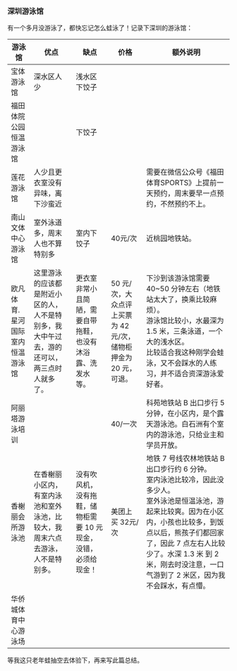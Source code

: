 ### 深圳游泳馆
有一个多月没游泳了，都快忘记怎么蛙泳了！记录下深圳的游泳馆：

游泳馆 | 优点 | 缺点 | 价格 |额外说明
---| ---| --- | --- | --
宝体游泳馆 |  深水区人少 | 浅水区下饺子 |  |
福田体院公园恒温游泳馆 |  | 下饺子  |
莲花游泳馆 |  人少且更衣室没有异味，离下沙蛮近|  |  |  需要在微信公众号《福田体育SPORTS》上提前一天预约，周末要早一点预约，不然预约不上。
南山文体中心游泳馆 | 室外泳道多，周末人也不算特别多 | 室内下饺子 | 40元/次 | 近桃园地铁站。
欧凡体育.星河国际室内恒温游泳馆 | 这里游泳的应该都是附近小区的人，人不是特别多，我大中午过去，游的还可以，两三点时人就多了。 | 更衣室非常小且简陋，需要自带拖鞋，也没有沐浴露、洗发水等。| 50 元/次，大众点评上买票为 42 元/次，储物柜押金为 20 元，可退。| 下沙到该游泳馆需要 40~50 分钟左右（地铁站太大了，换乘比较麻烦）。<br/> 游泳馆比较小，水最深为 1.5 米，三条泳道，一个大的浅水区。<br/>比较适合我这种刚学会蛙泳，又不会踩水的人练习，并不适合资深游泳爱好者。
阿丽塔游泳培训 |  | | 40/一次 | 科苑地铁站 B 出口步行 5 分钟，在小区内，是个露天游泳池。白石洲有个室内的游泳池，只给业主和学员开放。
香榭丽会所游泳池 | 在香榭丽小区内，有室内泳池和室外泳池，比较大，我周末六点去游泳，人不是特别多。| 没有吹风机，没有拖鞋，储物柜需要 10 元现金，没错，必须给现金！| 美团上买 32元/次 | 地铁 7 号线农林地铁站 B 出口步行约 6 分钟。<br/> 室内泳池比较冷，因此没多少人。<br/> 室外泳池是恒温泳池，游起来比较爽。因为在小区内，小孩也比较多，到饭点以后，熊孩子们都回家了，因此 7 点左右人比较少了。水深 1.3 米 到 2 米，刚去时没注意，一口气游到了 2 米区，因为我不会踩水，有点懵。
华侨城体育中心游泳场 |



等我这只老年蛙抽空去体验下，再来写此篇总结。
